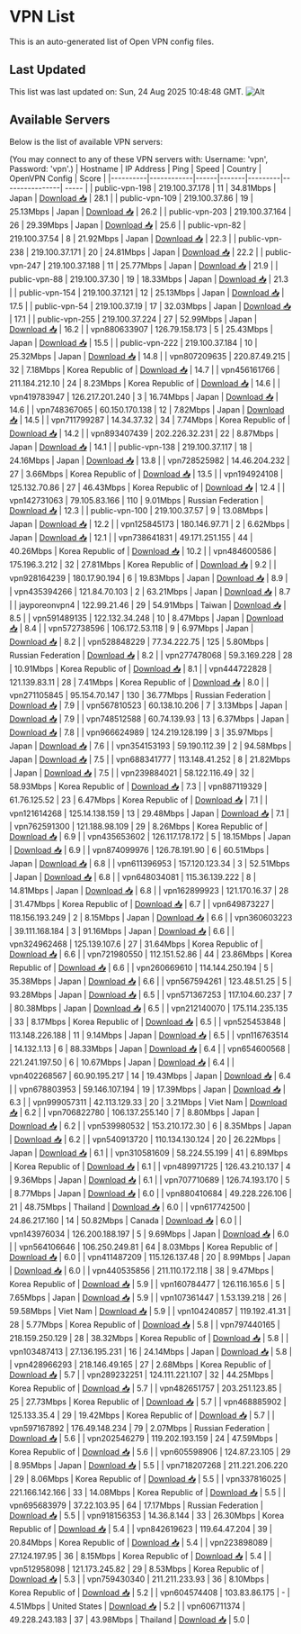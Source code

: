# VPN List

This is an auto-generated list of Open VPN config files.

## Last Updated

This list was last updated on: Sun, 24 Aug 2025 10:48:48 GMT.
![Alt](https://repobeats.axiom.co/api/embed/186b98318ef1479477931607c1ad7d823f12451f.svg "Repobeats analytics image")

## Available Servers

Below is the list of available VPN servers:

(You may connect to any of these VPN servers with: Username: 'vpn', Password: 'vpn'.)
| Hostname | IP Address | Ping | Speed | Country | OpenVPN Config | Score |
|----------|------------|------|-------|---------|----------------| ----- |
| public-vpn-198 | 219.100.37.178 | 11 | 34.81Mbps | Japan | [Download 📥](./configs/server_0_JP.ovpn) | 28.1 |
| public-vpn-109 | 219.100.37.86 | 19 | 25.13Mbps | Japan | [Download 📥](./configs/server_1_JP.ovpn) | 26.2 |
| public-vpn-203 | 219.100.37.164 | 26 | 29.39Mbps | Japan | [Download 📥](./configs/server_2_JP.ovpn) | 25.6 |
| public-vpn-82 | 219.100.37.54 | 8 | 21.92Mbps | Japan | [Download 📥](./configs/server_3_JP.ovpn) | 22.3 |
| public-vpn-238 | 219.100.37.171 | 20 | 24.81Mbps | Japan | [Download 📥](./configs/server_4_JP.ovpn) | 22.2 |
| public-vpn-247 | 219.100.37.188 | 11 | 25.77Mbps | Japan | [Download 📥](./configs/server_5_JP.ovpn) | 21.9 |
| public-vpn-88 | 219.100.37.30 | 19 | 18.33Mbps | Japan | [Download 📥](./configs/server_6_JP.ovpn) | 21.3 |
| public-vpn-154 | 219.100.37.121 | 12 | 25.13Mbps | Japan | [Download 📥](./configs/server_7_JP.ovpn) | 17.5 |
| public-vpn-54 | 219.100.37.19 | 17 | 32.03Mbps | Japan | [Download 📥](./configs/server_8_JP.ovpn) | 17.1 |
| public-vpn-255 | 219.100.37.224 | 27 | 52.99Mbps | Japan | [Download 📥](./configs/server_9_JP.ovpn) | 16.2 |
| vpn880633907 | 126.79.158.173 | 5 | 25.43Mbps | Japan | [Download 📥](./configs/server_10_JP.ovpn) | 15.5 |
| public-vpn-222 | 219.100.37.184 | 10 | 25.32Mbps | Japan | [Download 📥](./configs/server_11_JP.ovpn) | 14.8 |
| vpn807209635 | 220.87.49.215 | 32 | 7.18Mbps | Korea Republic of | [Download 📥](./configs/server_12_KR.ovpn) | 14.7 |
| vpn456161766 | 211.184.212.10 | 24 | 8.23Mbps | Korea Republic of | [Download 📥](./configs/server_13_KR.ovpn) | 14.6 |
| vpn419783947 | 126.217.201.240 | 3 | 16.74Mbps | Japan | [Download 📥](./configs/server_14_JP.ovpn) | 14.6 |
| vpn748367065 | 60.150.170.138 | 12 | 7.82Mbps | Japan | [Download 📥](./configs/server_15_JP.ovpn) | 14.5 |
| vpn711799287 | 14.34.37.32 | 34 | 7.74Mbps | Korea Republic of | [Download 📥](./configs/server_16_KR.ovpn) | 14.2 |
| vpn893407439 | 202.226.32.231 | 22 | 8.87Mbps | Japan | [Download 📥](./configs/server_17_JP.ovpn) | 14.1 |
| public-vpn-138 | 219.100.37.117 | 18 | 24.16Mbps | Japan | [Download 📥](./configs/server_18_JP.ovpn) | 13.8 |
| vpn728525982 | 14.46.204.232 | 27 | 3.66Mbps | Korea Republic of | [Download 📥](./configs/server_19_KR.ovpn) | 13.5 |
| vpn194924108 | 125.132.70.86 | 27 | 46.43Mbps | Korea Republic of | [Download 📥](./configs/server_20_KR.ovpn) | 12.4 |
| vpn142731063 | 79.105.83.166 | 110 | 9.01Mbps | Russian Federation | [Download 📥](./configs/server_21_RU.ovpn) | 12.3 |
| public-vpn-100 | 219.100.37.57 | 9 | 13.08Mbps | Japan | [Download 📥](./configs/server_22_JP.ovpn) | 12.2 |
| vpn125845173 | 180.146.97.71 | 2 | 6.62Mbps | Japan | [Download 📥](./configs/server_23_JP.ovpn) | 12.1 |
| vpn738641831 | 49.171.251.155 | 44 | 40.26Mbps | Korea Republic of | [Download 📥](./configs/server_24_KR.ovpn) | 10.2 |
| vpn484600586 | 175.196.3.212 | 32 | 27.81Mbps | Korea Republic of | [Download 📥](./configs/server_25_KR.ovpn) | 9.2 |
| vpn928164239 | 180.17.90.194 | 6 | 19.83Mbps | Japan | [Download 📥](./configs/server_26_JP.ovpn) | 8.9 |
| vpn435394266 | 121.84.70.103 | 2 | 63.21Mbps | Japan | [Download 📥](./configs/server_27_JP.ovpn) | 8.7 |
| jayporeonvpn4 | 122.99.21.46 | 29 | 54.91Mbps | Taiwan | [Download 📥](./configs/server_28_TW.ovpn) | 8.5 |
| vpn591489135 | 122.132.34.248 | 10 | 8.47Mbps | Japan | [Download 📥](./configs/server_29_JP.ovpn) | 8.4 |
| vpn572738596 | 106.172.53.118 | 9 | 6.97Mbps | Japan | [Download 📥](./configs/server_30_JP.ovpn) | 8.2 |
| vpn528848229 | 77.34.222.75 | 125 | 5.80Mbps | Russian Federation | [Download 📥](./configs/server_31_RU.ovpn) | 8.2 |
| vpn277478068 | 59.3.169.228 | 28 | 10.91Mbps | Korea Republic of | [Download 📥](./configs/server_32_KR.ovpn) | 8.1 |
| vpn444722828 | 121.139.83.11 | 28 | 7.41Mbps | Korea Republic of | [Download 📥](./configs/server_33_KR.ovpn) | 8.0 |
| vpn271105845 | 95.154.70.147 | 130 | 36.77Mbps | Russian Federation | [Download 📥](./configs/server_34_RU.ovpn) | 7.9 |
| vpn567810523 | 60.138.10.206 | 7 | 3.13Mbps | Japan | [Download 📥](./configs/server_35_JP.ovpn) | 7.9 |
| vpn748512588 | 60.74.139.93 | 13 | 6.37Mbps | Japan | [Download 📥](./configs/server_36_JP.ovpn) | 7.8 |
| vpn966624989 | 124.219.128.199 | 3 | 35.97Mbps | Japan | [Download 📥](./configs/server_37_JP.ovpn) | 7.6 |
| vpn354153193 | 59.190.112.39 | 2 | 94.58Mbps | Japan | [Download 📥](./configs/server_38_JP.ovpn) | 7.5 |
| vpn688341777 | 113.148.41.252 | 8 | 21.82Mbps | Japan | [Download 📥](./configs/server_39_JP.ovpn) | 7.5 |
| vpn239884021 | 58.122.116.49 | 32 | 58.93Mbps | Korea Republic of | [Download 📥](./configs/server_40_KR.ovpn) | 7.3 |
| vpn887119329 | 61.76.125.52 | 23 | 6.47Mbps | Korea Republic of | [Download 📥](./configs/server_41_KR.ovpn) | 7.1 |
| vpn121614268 | 125.14.138.159 | 13 | 29.48Mbps | Japan | [Download 📥](./configs/server_42_JP.ovpn) | 7.1 |
| vpn762591300 | 121.188.98.109 | 29 | 8.26Mbps | Korea Republic of | [Download 📥](./configs/server_43_KR.ovpn) | 6.9 |
| vpn435653602 | 126.117.178.172 | 5 | 18.15Mbps | Japan | [Download 📥](./configs/server_44_JP.ovpn) | 6.9 |
| vpn874099976 | 126.78.191.90 | 6 | 60.51Mbps | Japan | [Download 📥](./configs/server_45_JP.ovpn) | 6.8 |
| vpn611396953 | 157.120.123.34 | 3 | 52.51Mbps | Japan | [Download 📥](./configs/server_46_JP.ovpn) | 6.8 |
| vpn648034081 | 115.36.139.222 | 8 | 14.81Mbps | Japan | [Download 📥](./configs/server_47_JP.ovpn) | 6.8 |
| vpn162899923 | 121.170.16.37 | 28 | 31.47Mbps | Korea Republic of | [Download 📥](./configs/server_48_KR.ovpn) | 6.7 |
| vpn649873227 | 118.156.193.249 | 2 | 8.15Mbps | Japan | [Download 📥](./configs/server_49_JP.ovpn) | 6.6 |
| vpn360603223 | 39.111.168.184 | 3 | 91.16Mbps | Japan | [Download 📥](./configs/server_50_JP.ovpn) | 6.6 |
| vpn324962468 | 125.139.107.6 | 27 | 31.64Mbps | Korea Republic of | [Download 📥](./configs/server_51_KR.ovpn) | 6.6 |
| vpn721980550 | 112.151.52.86 | 44 | 23.86Mbps | Korea Republic of | [Download 📥](./configs/server_52_KR.ovpn) | 6.6 |
| vpn260669610 | 114.144.250.194 | 5 | 35.38Mbps | Japan | [Download 📥](./configs/server_53_JP.ovpn) | 6.6 |
| vpn567594261 | 123.48.51.25 | 5 | 93.28Mbps | Japan | [Download 📥](./configs/server_54_JP.ovpn) | 6.5 |
| vpn571367253 | 117.104.60.237 | 7 | 80.38Mbps | Japan | [Download 📥](./configs/server_55_JP.ovpn) | 6.5 |
| vpn212140070 | 175.114.235.135 | 33 | 8.17Mbps | Korea Republic of | [Download 📥](./configs/server_56_KR.ovpn) | 6.5 |
| vpn525453848 | 113.148.226.188 | 11 | 9.14Mbps | Japan | [Download 📥](./configs/server_57_JP.ovpn) | 6.5 |
| vpn116763514 | 14.132.1.13 | 6 | 88.33Mbps | Japan | [Download 📥](./configs/server_58_JP.ovpn) | 6.4 |
| vpn654600568 | 221.241.197.50 | 6 | 10.67Mbps | Japan | [Download 📥](./configs/server_59_JP.ovpn) | 6.4 |
| vpn402268567 | 60.90.195.217 | 14 | 19.43Mbps | Japan | [Download 📥](./configs/server_60_JP.ovpn) | 6.4 |
| vpn678803953 | 59.146.107.194 | 19 | 17.39Mbps | Japan | [Download 📥](./configs/server_61_JP.ovpn) | 6.3 |
| vpn999057311 | 42.113.129.33 | 20 | 3.21Mbps | Viet Nam | [Download 📥](./configs/server_62_VN.ovpn) | 6.2 |
| vpn706822780 | 106.137.255.140 | 7 | 8.80Mbps | Japan | [Download 📥](./configs/server_63_JP.ovpn) | 6.2 |
| vpn539980532 | 153.210.172.30 | 6 | 8.35Mbps | Japan | [Download 📥](./configs/server_64_JP.ovpn) | 6.2 |
| vpn540913720 | 110.134.130.124 | 20 | 26.22Mbps | Japan | [Download 📥](./configs/server_65_JP.ovpn) | 6.1 |
| vpn310581609 | 58.224.55.199 | 41 | 6.89Mbps | Korea Republic of | [Download 📥](./configs/server_66_KR.ovpn) | 6.1 |
| vpn489971725 | 126.43.210.137 | 4 | 9.36Mbps | Japan | [Download 📥](./configs/server_67_JP.ovpn) | 6.1 |
| vpn707710689 | 126.74.193.170 | 5 | 8.77Mbps | Japan | [Download 📥](./configs/server_68_JP.ovpn) | 6.0 |
| vpn880410684 | 49.228.226.106 | 21 | 48.75Mbps | Thailand | [Download 📥](./configs/server_69_TH.ovpn) | 6.0 |
| vpn617742500 | 24.86.217.160 | 14 | 50.82Mbps | Canada | [Download 📥](./configs/server_70_CA.ovpn) | 6.0 |
| vpn143976034 | 126.200.188.197 | 5 | 9.69Mbps | Japan | [Download 📥](./configs/server_71_JP.ovpn) | 6.0 |
| vpn564106646 | 106.250.249.81 | 64 | 8.03Mbps | Korea Republic of | [Download 📥](./configs/server_72_KR.ovpn) | 6.0 |
| vpn411487209 | 115.126.137.48 | 20 | 8.99Mbps | Japan | [Download 📥](./configs/server_73_JP.ovpn) | 6.0 |
| vpn440535856 | 211.110.172.118 | 38 | 9.47Mbps | Korea Republic of | [Download 📥](./configs/server_74_KR.ovpn) | 5.9 |
| vpn160784477 | 126.116.165.6 | 5 | 7.65Mbps | Japan | [Download 📥](./configs/server_75_JP.ovpn) | 5.9 |
| vpn107361447 | 1.53.139.218 | 26 | 59.58Mbps | Viet Nam | [Download 📥](./configs/server_76_VN.ovpn) | 5.9 |
| vpn104240857 | 119.192.41.31 | 28 | 5.77Mbps | Korea Republic of | [Download 📥](./configs/server_77_KR.ovpn) | 5.8 |
| vpn797440165 | 218.159.250.129 | 28 | 38.32Mbps | Korea Republic of | [Download 📥](./configs/server_78_KR.ovpn) | 5.8 |
| vpn103487413 | 27.136.195.231 | 16 | 24.14Mbps | Japan | [Download 📥](./configs/server_79_JP.ovpn) | 5.8 |
| vpn428966293 | 218.146.49.165 | 27 | 2.68Mbps | Korea Republic of | [Download 📥](./configs/server_80_KR.ovpn) | 5.7 |
| vpn289232251 | 124.111.221.107 | 32 | 44.25Mbps | Korea Republic of | [Download 📥](./configs/server_81_KR.ovpn) | 5.7 |
| vpn482651757 | 203.251.123.85 | 25 | 27.73Mbps | Korea Republic of | [Download 📥](./configs/server_82_KR.ovpn) | 5.7 |
| vpn468885902 | 125.133.35.4 | 29 | 19.42Mbps | Korea Republic of | [Download 📥](./configs/server_83_KR.ovpn) | 5.7 |
| vpn597167892 | 176.49.148.234 | 79 | 2.07Mbps | Russian Federation | [Download 📥](./configs/server_84_RU.ovpn) | 5.6 |
| vpn202546279 | 119.202.193.159 | 24 | 47.59Mbps | Korea Republic of | [Download 📥](./configs/server_85_KR.ovpn) | 5.6 |
| vpn605598906 | 124.87.23.105 | 29 | 8.95Mbps | Japan | [Download 📥](./configs/server_86_JP.ovpn) | 5.5 |
| vpn718207268 | 211.221.206.220 | 29 | 8.06Mbps | Korea Republic of | [Download 📥](./configs/server_87_KR.ovpn) | 5.5 |
| vpn337816025 | 221.166.142.166 | 33 | 14.08Mbps | Korea Republic of | [Download 📥](./configs/server_88_KR.ovpn) | 5.5 |
| vpn695683979 | 37.22.103.95 | 64 | 17.17Mbps | Russian Federation | [Download 📥](./configs/server_89_RU.ovpn) | 5.5 |
| vpn918156353 | 14.36.8.144 | 33 | 26.30Mbps | Korea Republic of | [Download 📥](./configs/server_90_KR.ovpn) | 5.4 |
| vpn842619623 | 119.64.47.204 | 39 | 20.84Mbps | Korea Republic of | [Download 📥](./configs/server_91_KR.ovpn) | 5.4 |
| vpn223898089 | 27.124.197.95 | 36 | 8.15Mbps | Korea Republic of | [Download 📥](./configs/server_92_KR.ovpn) | 5.4 |
| vpn512958098 | 121.173.245.82 | 29 | 8.53Mbps | Korea Republic of | [Download 📥](./configs/server_93_KR.ovpn) | 5.3 |
| vpn759430340 | 211.211.233.93 | 36 | 8.10Mbps | Korea Republic of | [Download 📥](./configs/server_94_KR.ovpn) | 5.2 |
| vpn604574408 | 103.83.86.175 | - | 4.51Mbps | United States | [Download 📥](./configs/server_95_US.ovpn) | 5.2 |
| vpn606711374 | 49.228.243.183 | 37 | 43.98Mbps | Thailand | [Download 📥](./configs/server_96_TH.ovpn) | 5.0 |

